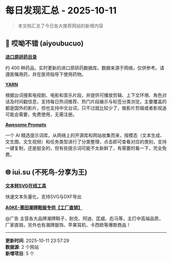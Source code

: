 # 每日发现汇总 - 2025-10-11

> 本文档汇总了今日各大推荐网站的新增内容

## 🔧 哎呦不错 (aiyoubucuo)

**[进口原研药目录](https://medicine.lvwzhen.com/)**
  
约 400 种药品，实时更新的进口原研药数据库。数据来源于网络，仅供参考。请遵医嘱用药，并在医师指导下使用药物。

**[YARN](https://yarn.co/)**
  
根据台词搜索电视剧、电影和音乐片段，并提供可播放剪辑、上下文环境、角色对话及时间戳信息，支持每日热词推荐、热门片段展示与标签分类浏览，主要覆盖的都是国外的影片，但也支持中文台词，只不过就比较少了，做影片剪辑或者影视迷可能会需要，免费使用，无需注册。

**[Awesome Prompts](https://prmbr.com/)**
  
一个 AI 精选提示词库，从网络上的开源库和网站收集而来，按模态（文本生成、文生图、文生视频）和任务类型进行了分类整理，点击即可查看对应的类别，支持一键复制，还是挺全的，但有些提示词可能不太新鲜了，有需要的看一下，完全免费。


## 🌐 iui.su (不死鸟-分享为王)

**[文本转SVG在线工具](https://texttosvg.app/zh)**
  
快速文本矢量化，支持SVG与DXF导出

**[A0KE-莆田潮牌鞋服专供【工厂直销】](https://xie.yixuev.com?iao)**
  
@广告 主营各大品牌潮牌鞋子，耐克、阿迪、匡威、彪马等，主打中高端品质，厂家直销，另外也有潮牌服饰、苹果耳机、卡西欧等爆款商品！


---

**更新时间**: 2025-10-11 23:57:29  
**数据源**: 2 个网站  
**新增项目**: 5 个  

<!-- Generated by Daily News Aggregator -->